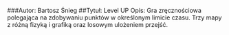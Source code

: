 ###Autor: Bartosz Śnieg
##Tytuł: Level UP
Opis: Gra zręcznościowa polegająca na zdobywaniu punktów w określonym limicie czasu. Trzy mapy z różną fizyką i grafiką oraz losowym ulożeniem przejść.
